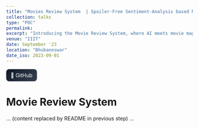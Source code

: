 ```yaml
---
title: "Movies Review System  | Spoiler-Free Sentiment-Analysis based Movies Review System)"
collection: talks
type: "POC"
permalink: 
excerpt: "Introducing the Movie Review System, where AI meets movie magic to revolutionize how viewers experience films. This project goal is to provide an interface for spoiler-free reviews and sentiment analysis, enhancing the viewing journey. With advanced models like Voting Classifier and Bi-LSTMs powered by Keras and TensorFlow, we achieve impressive metrics—a 91% accuracy, 91% precision, and 90% recall that understands and enhances the users' with the respective movies' plot from a bird's eye view."
venue: "IIIT"
date: September '23
location: "Bhubaneswar"
date_iso: 2023-09-01
---
```


<div class="project-links" style="display:flex; gap:10px; flex-wrap:wrap; margin: 8px 0 24px;">
  <a href="https://github.com/YuvrajSingh-mist/Movie_Review_System" target="_blank" rel="noopener" class="model-details-btn" style="background: linear-gradient(135deg, #111827, #374151); padding: 8px 12px; border-radius: 8px; color: #fff; text-decoration: none;">
    🐙 GitHub
  </a>
</div>

# Movie Review System

... (content replaced by README in previous step) ...








